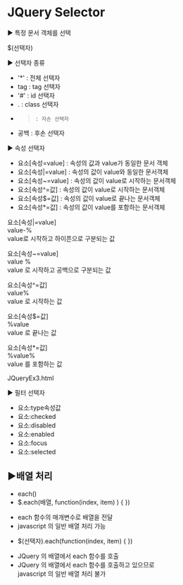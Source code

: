 # JQuery Selector

▶ 특정 문서 객체를 선택

$(선택자)


▶ 선택자 종류

+ '*'		: 전체 선택자
+ tag	: tag 선택자
+ '#'		: id 선택자
+ .		: class 선택자
+ >		: 자손 선택자
+ 공백	: 후손 선택자

▶ 속성 선택자

+ 요소[속성=value]	: 속성의 값과 value가 동일한 문서 객체     
+ 요소[속성|=value]	: 속성의 값이 value와 동일한 문서객체    
+ 요소[속성~=value]	: 속성의 값이 value로 시작하는 문서객체     
+ 요소[속성^=값]		: 속성의 값이 value로 시작하는 문서객체     
+ 요소[속성$=값]		: 속성의 값이 value로 끝나는 문서객체       
+ 요소[속성*=값]		: 속성의 값이 value를 포함하는 문서객체     

요소[속성|=value]     
value-%     
value로 시작하고 하이픈으로 구분되는 값     
      
      
요소[속성~=value]     
value %      
value 로 시작하고 공백으로 구분되는 값  
      
요소[속성^=값]      
value%      
value 로 시작하는 값      
     
요소[속성$=값]     
%value     
value 로 끝나는 값    
       
요소[속성*=값]     
%value%    
value 를 포함하는 값   
       
JQueryEx3.html       
       
▶ 필터 선택자      
     
+ 요소:type속성값      
+ 요소:checked      
+ 요소:disabled      
+ 요소:enabled     
+ 요소:focus       
+ 요소:selected    
     
▶배열 처리     
------    
+ each()       
+ $.each(배열, function(index, item) ) { })      
- each 함수의 매개변수로 배열을 전달         
- javascript 의 일반 배열 처리 가능        
+ $(선택자).each(function(index, item) { })      
- JQuery 의 배열에서 each 함수를 호출      
- JQuery 의 배열에서 each 함수를 호출하고 있으므로     
  javascript 의 일반 배열 처리 불가    
